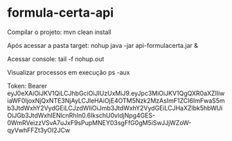 # formula-certa-api
Compilar o projeto: mvn clean install

Após acessar a pasta target:
nohup java -jar api-formulacerta.jar &

Acessar console:
tail -f nohup.out

Visualizar processos em execução
ps -aux

Token:
Bearer eyJ0eXAiOiJKV1QiLCJhbGciOiJIUzUxMiJ9.eyJpc3MiOiJKV1QgQXR0aXZlIiwiaWF0IjoxNjQxNTE3NjAyLCJleHAiOjE4OTM5Nzk2MzAsImF1ZCI6ImFwaS5mb3JtdWxhY2VydGEiLCJzdWIiOiJmb3JtdWxhY2VydGEiLCJHaXZlbk5hbWUiOiJGb3JtdWxhIENlcnRhIn0.6IkschU0vldjNpg4GES-0WmRVeizzVSvA7uJxF9sPupMNEY03sgFfG0gM5iSwJJjWZoW-qyVwhFFZt3yOI2JCw
